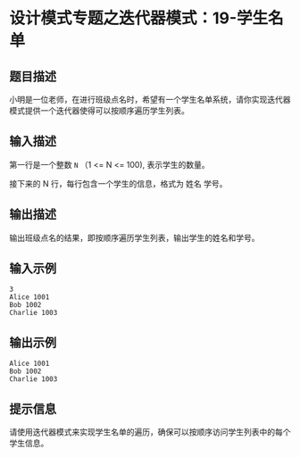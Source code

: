 # 设计模式专题之迭代器模式：19-学生名单

## 题目描述
小明是一位老师，在进行班级点名时，希望有一个学生名单系统，请你实现迭代器模式提供一个迭代器使得可以按顺序遍历学生列表。

## 输入描述
第一行是一个整数 `N` （1 <= N <= 100), 表示学生的数量。

接下来的 N 行，每行包含一个学生的信息，格式为 姓名 学号。

## 输出描述
输出班级点名的结果，即按顺序遍历学生列表，输出学生的姓名和学号。

## 输入示例
```
3
Alice 1001
Bob 1002
Charlie 1003
```

## 输出示例
```
Alice 1001
Bob 1002
Charlie 1003
```

## 提示信息
请使用迭代器模式来实现学生名单的遍历，确保可以按顺序访问学生列表中的每个学生信息。
